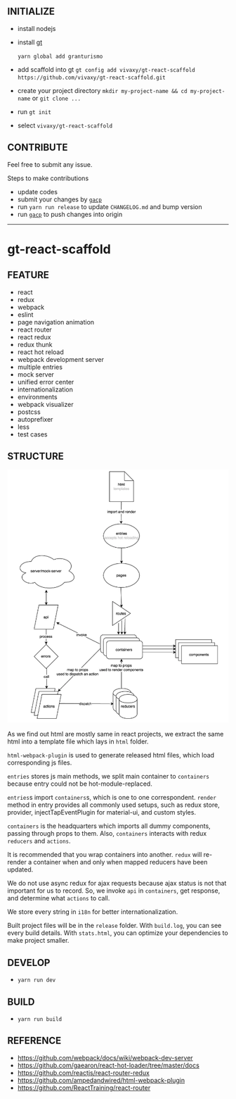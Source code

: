 ## INITIALIZE

- install nodejs
- install [gt](https://github.com/vivaxy/granturismo)

    `yarn global add granturismo`

- add scaffold into gt `gt config add vivaxy/gt-react-scaffold https://github.com/vivaxy/gt-react-scaffold.git`
- create your project directory `mkdir my-project-name && cd my-project-name` or `git clone ...`
- run `gt init`
- select `vivaxy/gt-react-scaffold`

## CONTRIBUTE

Feel free to submit any issue.

Steps to make contributions

- update codes
- submit your changes by [`gacp`](https://github.com/vivaxy/gacp)
- run `yarn run release` to update `CHANGELOG.md` and bump version
- run [`gacp`](https://github.com/vivaxy/gacp) to push changes into origin

----------

# gt-react-scaffold

## FEATURE

- react
- redux
- webpack
- eslint
- page navigation animation
- react router
- react redux
- redux thunk
- react hot reload
- webpack development server
- multiple entries
- mock server
- unified error center
- internationalization
- environments
- webpack visualizer
- postcss
- autoprefixer
- less
- test cases

## STRUCTURE

![flowchart](./docs/flowchart.png)

As we find out html are mostly same in react projects, we extract the same html into a template file which lays in `html` folder.

`html-webpack-plugin` is used to generate released html files, which load corresponding js files.

`entries` stores js main methods, we split main container to `containers` because entry could not be hot-module-replaced.

`entries`s import `containers`s, which is one to one correspondent. `render` method in entry provides all commonly used setups, such as redux store, provider, injectTapEventPlugin for material-ui, and custom styles.

`containers` is the headquarters which imports all dummy components, passing through props to them. Also, `containers` interacts with redux `reducers` and `actions`.

It is recommended that you wrap containers into another. `redux` will re-render a container when and only when mapped reducers have been updated.

We do not use async redux for ajax requests because ajax status is not that important for us to record. So, we invoke `api` in `containers`, get response, and determine what `actions` to call.

We store every string in `i18n` for better internationalization.

Built project files will be in the `release` folder. With `build.log`, you can see every build details. With `stats.html`, you can optimize your dependencies to make project smaller.

## DEVELOP

- `yarn run dev`

## BUILD

- `yarn run build`

## REFERENCE

- https://github.com/webpack/docs/wiki/webpack-dev-server
- https://github.com/gaearon/react-hot-loader/tree/master/docs
- https://github.com/reactjs/react-router-redux
- https://github.com/ampedandwired/html-webpack-plugin
- https://github.com/ReactTraining/react-router
